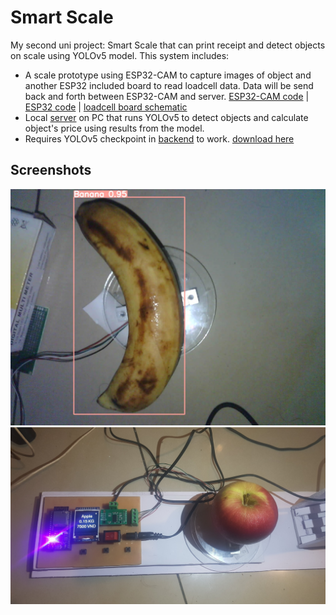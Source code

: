 # Smart Scale

My second uni project: Smart Scale that can print receipt and detect objects on scale using YOLOv5 model.
This system includes:
- A scale prototype using ESP32-CAM to capture images of object and another ESP32 included board to read loadcell data. Data will be send back and forth between ESP32-CAM and server. [ESP32-CAM code](/esp32/esp32camjson/) | [ESP32 code](/esp32/loadcell/) | [loadcell board schematic](/schematic)
- Local [server](/backend/) on PC that runs YOLOv5 to detect objects and calculate object's price using results from the model.
- Requires YOLOv5 checkpoint in [backend](/backend/) to work. [download here](https://drive.google.com/file/d/1BqiPYr97QMKsfK8Hb1PrwoczHt3bezrv/view?usp=drive_link)

## Screenshots
<img src="backend/runs/detect/exp/image0.jpg" width=640 />
<img src="assets/1.jpg" width=640 />